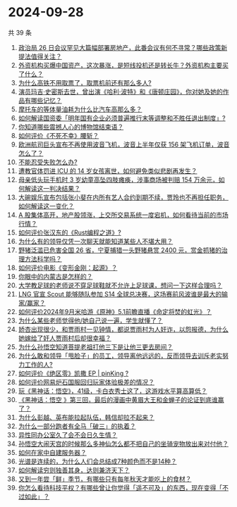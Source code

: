 # 2024-09-28

共 39 条

<!-- BEGIN -->
<!-- 最后更新时间 Sat Sep 28 2024 01:17:02 GMT+0800 (China Standard Time) -->

1. [政治局 26 日会议罕见大篇幅部署房地产，此番会议有何不寻常？哪些政策新提法值得关注？](https://www.zhihu.com/question/668753879)
1. [外资机构买爆中国资产，这次暴涨，是短线投机还是转长牛？外资机构主要买了什么？](https://www.zhihu.com/question/668280519)
1. [为什么高铁不用取票了，取票机前还有那么多人?](https://www.zhihu.com/question/364135378)
1. [演员玛吉·史密斯去世，曾出演《哈利·波特》和《唐顿庄园》，你对她及她的作品有哪些记忆？](https://www.zhihu.com/question/673114646)
1. [摩托车的等体量油耗为什么比汽车高那么多？](https://www.zhihu.com/question/517066652)
1. [如何解读国资委「明年国有企业必须普遍推行末等调整和不胜任退出制度」?](https://www.zhihu.com/question/670851520)
1. [你知道哪些震撼人心的博物馆结束语？](https://www.zhihu.com/question/657224632)
1. [如何评价《不死不幸》腰斩？](https://www.zhihu.com/question/668032614)
1. [欧洲航司巨头宣布不再使用波音飞机，波音上半年仅获 156 架飞机订单，波音怎么了？](https://www.zhihu.com/question/665507615)
1. [不能忍受失败怎么办?](https://www.zhihu.com/question/668221488)
1. [遭教官体罚进 ICU 的 14 岁女孩离世，如何避免类似悲剧再发生？](https://www.zhihu.com/question/669993967)
1. [母亲低头玩手机时 3 岁幼童高坠四肢瘫痪，涉事商场被判赔 154 万余元，如何解读这一判决结果？](https://www.zhihu.com/question/669748563)
1. [大碗娱乐宣布包括张小斐在内所有艺人合约到期不续，贾玲也不再担任职务，如何解读这一变化？](https://www.zhihu.com/question/669880050)
1. [A 股集体高开，地产股领涨，上交所交易系统一度宕机，如何看待当前的市场行情？](https://www.zhihu.com/question/669881929)
1. [如何评价张汉东的《Rust编程之道》?](https://www.zhihu.com/question/400584073)
1. [为什么有的领导仅凭一次聊天就能知道某些人不堪大用？](https://www.zhihu.com/question/668009848)
1. [野猪泛滥已危害全国 26 省，宁夏捕猎一头野猪悬赏 2400 元，赏金抓猪的治理方法科学吗？](https://www.zhihu.com/question/668289493)
1. [如何评价电影《变形金刚：起源》？](https://www.zhihu.com/question/667339584)
1. [你眼中的内蒙古是怎样的？](https://www.zhihu.com/question/20286099)
1. [大学教足球的老师说不穿足球鞋就不允许上足球课，想问一下这样合理吗？](https://www.zhihu.com/question/422726119)
1. [LNG 官宣 Scout 能够随队参加 S14 全球总决赛，这场赛前风波谁是最大的输家/赢家？](https://www.zhihu.com/question/671325123)
1. [如何评价2024年9月米哈游《原神》5.1前瞻直播《命定将焚的虹光》？](https://www.zhihu.com/question/669869957)
1. [为什么某些老师觉得他/她自己说一遍，学生就懂了？](https://www.zhihu.com/question/310182162)
1. [娇杏出现很少，和贾雨村一见钟情，都说贾雨村为人奸诈，以怨报德，为什么她嫁给了奸人贾雨村后却很幸福？](https://www.zhihu.com/question/667923696)
1. [为什么孙悟空知道菩提老祖打他三下是让他三更去房间？](https://www.zhihu.com/question/667950396)
1. [为什么敢和领导「甩脸子」的员工，领导离他远远的，反而领导去训斥老实努力工作的人?](https://www.zhihu.com/question/668142358)
1. [如何评价《绝区零》凯撒 EP | pinKing ?](https://www.zhihu.com/question/668283678)
1. [如何评价网易炉石国服回归玩家体验极差的情况？](https://www.zhihu.com/question/668280360)
1. [玩《黑神话：悟空》，41级，卡白衣秀士这了，这游戏水平算高算低？](https://www.zhihu.com/question/669166551)
1. [《黑神话：悟空 》第三回，最后的漫画中黄眉大王和金蝉子的论证到底谁赢了？](https://www.zhihu.com/question/665055854)
1. [为什么彭越、英布能拉起队伍，韩信却拉不起来？](https://www.zhihu.com/question/668449407)
1. [为什么一部分跑者有全马「破三」的执着？](https://www.zhihu.com/question/667603905)
1. [异性同办公室久了会不会日久生情？](https://www.zhihu.com/question/659807021)
1. [孙悟空大闹天宫的时候那么多神仙怎么都不把自己的坐骑宠物放出来对付他？](https://www.zhihu.com/question/668273481)
1. [如何在家中自建服务器？](https://www.zhihu.com/question/485434076)
1. [光谱是连续的，为什么人们会总结成7种颜色而不是14种？](https://www.zhihu.com/question/667753661)
1. [如何解读穷则独善其身，达则兼济天下？](https://www.zhihu.com/question/62196878)
1. [又到一年尝「鲜」季节，有哪些只有每年秋天才能吃上的食材？](https://www.zhihu.com/question/664293251)
1. [你怎么看待科技平权？有哪些曾让你觉得「遥不可及」的东西，现在变得「不过如此」？](https://www.zhihu.com/question/668301479)

<!-- END -->
